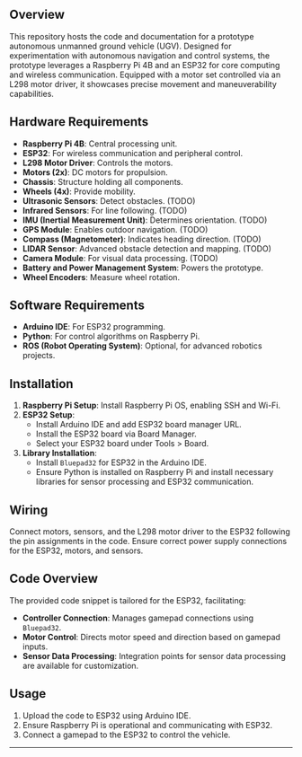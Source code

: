 

## Overview

This repository hosts the code and documentation for a prototype autonomous unmanned ground vehicle (UGV). Designed for experimentation with autonomous navigation and control systems, the prototype leverages a Raspberry Pi 4B and an ESP32 for core computing and wireless communication. Equipped with a motor set controlled via an L298 motor driver, it showcases precise movement and maneuverability capabilities.

## Hardware Requirements

- **Raspberry Pi 4B**: Central processing unit.
- **ESP32**: For wireless communication and peripheral control.
- **L298 Motor Driver**: Controls the motors.
- **Motors (2x)**: DC motors for propulsion.
- **Chassis**: Structure holding all components.
- **Wheels (4x)**: Provide mobility.
- **Ultrasonic Sensors**: Detect obstacles. (TODO)
- **Infrared Sensors**: For line following. (TODO)
- **IMU (Inertial Measurement Unit)**: Determines orientation. (TODO)
- **GPS Module**: Enables outdoor navigation. (TODO)
- **Compass (Magnetometer)**: Indicates heading direction. (TODO)
- **LIDAR Sensor**: Advanced obstacle detection and mapping. (TODO)
- **Camera Module**: For visual data processing. (TODO)
- **Battery and Power Management System**: Powers the prototype.
- **Wheel Encoders**: Measure wheel rotation.

## Software Requirements

- **Arduino IDE**: For ESP32 programming.
- **Python**: For control algorithms on Raspberry Pi.
- **ROS (Robot Operating System)**: Optional, for advanced robotics projects.

## Installation

1. **Raspberry Pi Setup**: Install Raspberry Pi OS, enabling SSH and Wi-Fi.
2. **ESP32 Setup**:
   - Install Arduino IDE and add ESP32 board manager URL.
   - Install the ESP32 board via Board Manager.
   - Select your ESP32 board under Tools > Board.
3. **Library Installation**:
   - Install `Bluepad32` for ESP32 in the Arduino IDE.
   - Ensure Python is installed on Raspberry Pi and install necessary libraries for sensor processing and ESP32 communication.

## Wiring

Connect motors, sensors, and the L298 motor driver to the ESP32 following the pin assignments in the code. Ensure correct power supply connections for the ESP32, motors, and sensors.

## Code Overview

The provided code snippet is tailored for the ESP32, facilitating:

- **Controller Connection**: Manages gamepad connections using `Bluepad32`.
- **Motor Control**: Directs motor speed and direction based on gamepad inputs.
- **Sensor Data Processing**: Integration points for sensor data processing are available for customization.

## Usage

1. Upload the code to ESP32 using Arduino IDE.
2. Ensure Raspberry Pi is operational and communicating with ESP32.
3. Connect a gamepad to the ESP32 to control the vehicle.

---
